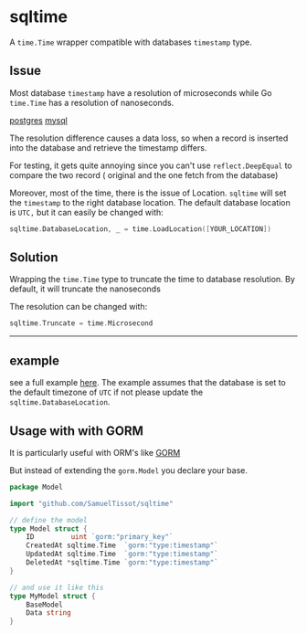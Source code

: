 sqltime
===

A `time.Time` wrapper compatible with databases `timestamp` type.

Issue 
-----
Most database `timestamp`  have a resolution of microseconds while Go `time.Time` has a resolution of nanoseconds.

[postgres](https://www.postgresql.org/docs/9.1/datatype-datetime.html)
[mysql](https://dev.mysql.com/doc/refman/8.0/en/fractional-seconds.html)

The resolution difference causes a data loss, so when a record is inserted into the database and retrieve the timestamp differs.

For testing, it gets quite annoying since you can't use `reflect.DeepEqual` to compare the two record ( original and the one fetch from the database)

Moreover,  most of the time, there is the issue of Location. `sqltime` will set the `timestamp` to the right database location. The default database location is `UTC,` but it can easily be changed with:

```go
sqltime.DatabaseLocation, _ = time.LoadLocation([YOUR_LOCATION])
```

Solution 
---
Wrapping the `time.Time` type to truncate the time to database resolution. By default, it will truncate the nanoseconds

The resolution can be changed with:

```go
sqltime.Truncate = time.Microsecond
```

---

example
----

see a full example [here](/example/). The example assumes that the database is set
 to the default timezone of `UTC` if not please update the `sqltime.DatabaseLocation`.




Usage with with GORM
---

It is particularly useful with ORM's like [GORM](https://github.com/jinzhu/gorm)

But instead of extending the `gorm.Model` you declare your base.

```go
package Model

import "github.com/SamuelTissot/sqltime"

// define the model
type Model struct {
	ID         uint `gorm:"primary_key"`
	CreatedAt sqltime.Time  `gorm:"type:timestamp"`
	UpdatedAt sqltime.Time  `gorm:"type:timestamp"`
	DeletedAt *sqltime.Time `gorm:"type:timestamp"`
}

// and use it like this
type MyModel struct {
	BaseModel
	Data string
}

```